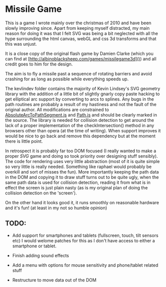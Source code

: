 Missile Game
============

This is a game I wrote mainly over the christmas of 2010 and have been slowly
improving since.  Apart from keeping myself distracted, my main reason for
doing it was that I felt SVG was being a bit neglected with all the hype
surrounding the html canvas, webGL and css 3d transforms and that this was
unjust.

It is a close copy of the original flash game by Damien Clarke (which you can
find at [http://albinoblacksheep.com/games/missilegame3d]()) and all credit goes to him
for the design.

The aim is to fly a missile past a sequence of rotating barriers and avoid
crashing for as long as possible while everything speeds up.


The kevlindev folder contains the majority of Kevin Lindsey's SVG geometry
library with the addition of a little bit of slightly gnarly copy paste hacking
to get elliptical arc support by converting to arcs to splines.  Any bugs
in the path routines are probably a result of my hastiness and not the fault of
the original author.  All modifications are constrained to
[AbsoluteArcToPathSegment.js](./kevlindev/AbsoluteArcToPathSegment.js) and
[Path.js](./kevlindev/Path.js) and should be clearly marked in the
source.  The library is needed for collision detection to get around the lack
of a proper implementation of the checkIntersection() method in any browsers
other than opera (at the time of writing).  When support improves it would be
nice to go back and remove this dependency but at the moment there is little
point.


In retrospect it is probably far too DOM focused (I really wanted to make a
proper _SVG_ game and doing so took priority over designing stuff sensibly).
The code for rendering uses very little abstraction (most of it is quite
simple so very little is really needed.  Something like raphael would
probably be overkill and sort of misses the fun).  More importantly keeping
the path data in the DOM and copying it to draw stuff turns out to be quite
ugly, when the same path data is used for collision detection,  reading it
from what is in effect the screen is just plain nasty (as is my original plan
of doing the collision detection on the 'screen').

On the other hand it looks good it, it runs smoothly on reasonable hardware
and it's fun! (at least in my not so humble opinion)


TODO:
----
  * Add support for smartphones and tablets (fullscreen, touch, tilt sensors etc)
    I would welome patches for this as I don't have access to either a smartphone
    or tablet.

  * Finish adding sound effects

  * Add a menu with options for mouse sensitivity and phone/tablet related stuff

  * Restructure to move data out of the DOM







